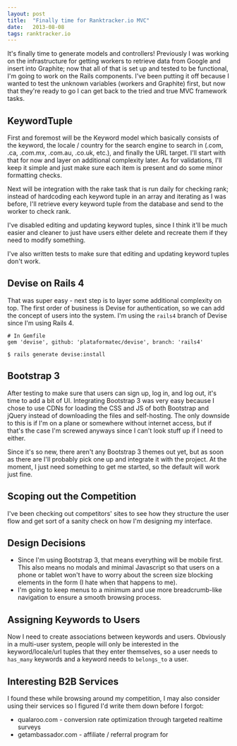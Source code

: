 ```yaml
---
layout: post
title:  "Finally time for Ranktracker.io MVC"
date:   2013-08-08
tags: ranktracker.io
---
```


It's finally time to generate models and controllers! Previously I was working on the infrastructure for getting workers to retrieve data from Google and insert into Graphite; now that all of that is set up and tested to be functional, I'm going to work on the Rails components. I've been putting it off because I wanted to test the unknown variables (workers and Graphite) first, but now that they're ready to go I can get back to the tried and true MVC framework tasks.

## KeywordTuple

First and foremost will be the Keyword model which basically consists of the keyword, the locale / country for the search engine to search in (.com, .ca, .com.mx, .com.au, .co.uk, etc.), and finally the URL target. I'll start with that for now and layer on additional complexity later. As for validations, I'll keep it simple and just make sure each item is present and do some minor formatting checks.

Next will be integration with the rake task that is run daily for checking rank; instead of hardcoding each keyword tuple in an array and iterating as I was before, I'll retrieve every keyword tuple from the database and send to the worker to check rank.

I've disabled editing and updating keyword tuples, since I think it'll be much easier and cleaner to just have users either delete and recreate them if they need to modify something.

I've also written tests to make sure that editing and updating keyword tuples don't work.

## Devise on Rails 4

That was super easy - next step is to layer some additional complexity on top. The first order of business is Devise for authentication, so we can add the concept of users into the system. I'm using the `rails4` branch of Devise since I'm using Rails 4.

    # In Gemfile
    gem 'devise', github: 'plataformatec/devise', branch: 'rails4'

    $ rails generate devise:install

## Bootstrap 3

After testing to make sure that users can sign up, log in, and log out, it's time to add a bit of UI. Integrating Bootstrap 3 was very easy because I chose to use CDNs for loading the CSS and JS of both Bootstrap and jQuery instead of downloading the files and self-hosting. The only downside to this is if I'm on a plane or somewhere without internet access, but if that's the case I'm screwed anyways since I can't look stuff up if I need to either.

Since it's so new, there aren't any Bootstrap 3 themes out yet, but as soon as there are I'll probably pick one up and integrate it with the project. At the moment, I just need something to get me started, so the default will work just fine.

## Scoping out the Competition

I've been checking out competitors' sites to see how they structure the user flow and get sort of a sanity check on how I'm designing my interface.

## Design Decisions

* Since I'm using Bootstrap 3, that means everything will be mobile first. This also means no modals and minimal Javascript so that users on a phone or tablet won't have to worry about the screen size blocking elements in the form (I hate when that happens to me).
* I'm going to keep menus to a minimum and use more breadcrumb-like navigation to ensure a smooth browsing process.

## Assigning Keywords to Users

Now I need to create associations between keywords and users. Obviously in a multi-user system, people will only be interested in the keyword/locale/url tuples that they enter themselves, so a user needs to `has_many` keywords and a keyword needs to `belongs_to` a user.

## Interesting B2B Services

I found these while browsing around my competition, I may also consider using their services so I figured I'd write them down before I forgot:

* qualaroo.com - conversion rate optimization through targeted realtime surveys
* getambassador.com - affiliate / referral program for 
